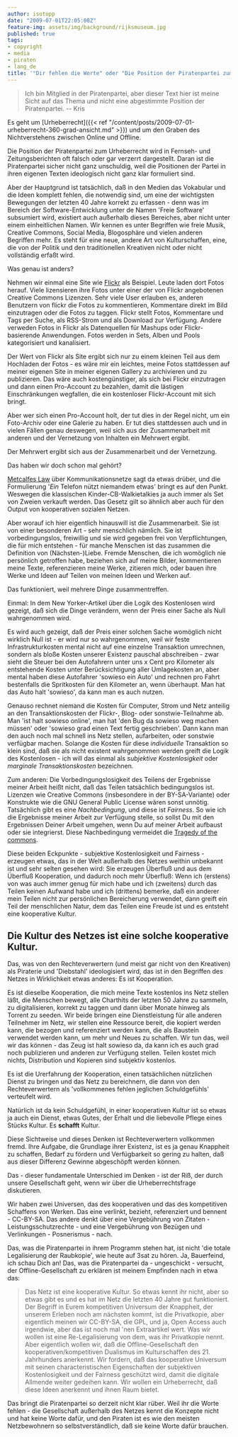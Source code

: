 ```yaml
---
author: isotopp
date: "2009-07-01T22:05:08Z"
feature-img: assets/img/background/rijksmuseum.jpg
published: true
tags:
- copyright
- media
- piraten
- lang_de
title: '"Dir fehlen die Worte" oder "Die Position der Piratenpartei zum Urheberrecht in einer Flatrategesellschaft"'
---
```

> Ich bin Mitglied in der Piratenpartei, aber dieser Text hier ist meine
> Sicht auf das Thema und nicht eine abgestimmte Position der Piratenpartei.
> -- Kris

Es geht um
[Urheberrecht]({{< ref "/content/posts/2009-07-01-urheberrecht-360-grad-ansicht.md" >}})
und um den Graben des Nichtverstehens zwischen Online und Offline.

Die Position der Piratenpartei zum Urheberrecht wird in Fernseh- und
Zeitungsberichten oft falsch oder gar verzerrt dargestellt. Daran ist die
Piratenpartei sicher nicht ganz unschuldig, weil die Positionen der Partei
in ihren eigenen Texten ideologisch nicht ganz klar formuliert sind.

Aber der Hauptgrund ist tatsächlich, daß in den Medien das Vokabular und die
Ideen komplett fehlen, die notwendig sind, um eine der wichtigsten
Bewegungen der letzten 40 Jahre korrekt zu erfassen - denn was im Bereich
der Software-Entwicklung unter de Namen 'Freie Software' subsumiert wird,
existiert auch außerhalb dieses Bereiches, aber nicht unter einem
einheitlichen Namen. Wir kennen es unter Begriffen wie freie Musik, Creative
Commons, Social Media, Blogosphäre und vielen anderen Begriffen mehr. Es
steht für eine neue, andere Art von Kulturschaffen, eine, die von der
Politik und den traditionellen Kreativen nicht oder nicht vollständig erfaßt
wird.

Was genau ist anders?

Nehmen wir einmal eine Site wie [Flickr](http://flickr.com) als Beispiel.
Leute laden dort Fotos herauf. Viele lizensieren ihre Fotos unter einer der
von Flickr angebotenen Creative Commons Lizenzen. Sehr viele User erlauben
es, anderen Benutzern von flickr die Fotos zu kommentieren, Kommentare
direkt im Bild einzutragen oder die Fotos zu taggen. Flickr stellt Fotos,
Kommentare und Tags per Suche, als RSS-Strom und als Download zur Verfügung.
Andere verweden Fotos in Flickr als Datenquellen für Mashups oder
Flickr-basierende Anwendungen. Fotos werden in Sets, Alben und Pools
kategorisiert und kanalisiert.

Der Wert von Flickr als Site ergibt sich nur zu einem kleinen Teil aus dem
Hochladen der Fotos - es wäre mir ein leichtes, meine Fotos stattdessen auf
meiner eigenen Site in meiner eigenen Gallery zu archivieren und zu
publizieren. Das wäre auch kostengünstiger, als sich bei Flickr einzutragen
und dann einen Pro-Account zu bezahlen, damit die lästigen Einschränkungen
wegfallen, die ein kostenloser Flickr-Account mit sich bringt.

Aber wer sich einen Pro-Account holt, der tut dies in der Regel nicht, um
ein Foto-Archiv oder eine Galerie zu haben. Er tut dies stattdessen auch und
in vielen Fällen genau deswegen, weil sich aus der Zusammenarbeit mit
anderen und der Vernetzung von Inhalten ein Mehrwert ergibt.

Der Mehrwert ergibt sich aus der Zusammenarbeit und der Vernetzung.

Das haben wir doch schon mal gehört?


[Metcalfes Law](http://en.wikipedia.org/wiki/Metcalfes_Law) über
Kommunikationsnetze sagt da etwas drüber, und die Formulierung '_Ein_
Telefon nützt niemandem etwas' bringt es auf den Punkt. Weswegen die
klassischen Kinder-CB-Walkietalkies ja auch immer als Set von Zweien
verkauft werden. Das Gesetz gilt so ähnlich aber auch für den Output von
kooperativen sozialen Netzen.

Aber worauf ich hier eigentlich hinauswill ist die Zusammenarbeit. Sie ist
von einer besonderen Art - sehr menschlich nämlich. Sie ist
vorbedingungslos, freiwillig und sie wird gegeben frei von Verpflichtungen,
die für mich entstehen - für manche Menschen ist das zusammen die Definition
von (Nächsten-)Liebe. Fremde Menschen, die ich womöglich nie persönlich
getroffen habe, beziehen sich auf meine Bilder, kommentieren meine Texte,
referenzieren meine Werke, zitieren mich, oder bauen ihre Werke und Ideen
auf Teilen von meinen Ideen und Werken auf.

Das funktioniert, weil mehrere Dinge zusammentreffen.

Einmal: In dem New Yorker-Artikel über die Logik des Kostenlosen wird
gezeigt, daß sich die Dinge verändern, wenn der Preis einer Sache als Null
wahrgenommen wird.

Es wird auch gezeigt, daß der Preis einer solchen Sache womöglich nicht
wirklich Null ist - er wird nur so wahrgenommen, weil wir feste
Infrastrukturkosten mental nicht auf eine einzelne Transaktion umrechnen,
sondern als bloße Kosten unserer Existenz pauschal abschreiben - zwar sieht
die Steuer bei den Autofahrern unter uns x Cent pro Kilometer als
entstehende Kosten unter Berücksichtigung aller Umlagekosten an, aber mental
haben diese Autofahrer 'sowieso ein Auto' und rechnen pro Fahrt bestenfalls
die Spritkosten für den Kilometer an, wenn überhaupt. Man hat das Auto halt
'sowieso', da kann man es auch nutzen.

Genauso rechnet niemand die Kosten für Computer, Strom und Netz anteilig an
den Transaktionskosten der Flickr-, Blog- oder sonstwie-Teilnahme ab. Man
'ist halt sowieso online', man hat 'den Bug da sowieso weg machen müssen'
oder 'sowieso grad einen Text fertig geschrieben'. Dann kann man den auch
noch mal schnell ins Netz stellen, aufarbeiten, oder sonstwie verfügbar
machen. Solange die Kosten für diese _individuelle_ Transaktion so klein
sind, daß sie als nicht existent wahrgenommen werden greift die Logik des
Kostenlosen - ich will das einmal als _subjektive Kostenlosigkeit_ oder
_marginale Transaktionskosten_ bezeichnen.

Zum anderen: Die Vorbedingungslosigkeit des Teilens der Ergebnisse meiner
Arbeit heißt nicht, daß das Teilen tatsächlich bedingungslos ist. Lizenzen
wie Creative Commons (insbesondere in der BY-SA-Variante) oder Konstrukte
wie die GNU General Public License wären sonst unnötig. Tatsächlich gibt es
eine _Nachbedingung_, und diese ist _Fairness_. So wie ich die Ergebnisse
meiner Arbeit zur Verfügung stelle, so sollst Du mit den Ergebnissen Deiner
Arbeit umgehen, wenn Du auf meiner Arbeit aufbaust oder sie integrierst.
Diese Nachbedingung vermeidet die 
[Tragedy of the commons](http://en.wikipedia.org/wiki/Tragedy_of_the_commons).

Diese beiden Eckpunkte - subjektive Kostenlosigkeit und Fairness - erzeugen
etwas, das in der Welt außerhalb des Netzes weithin unbekannt ist und sehr
selten gesehen wird: Sie erzeugen Überfluß und aus dem Überfluß Kooperation,
und dadurch noch mehr Überfluß: Wenn ich (erstens) von was auch immer genug
für mich habe und ich (zweitens) durch das Teilen keinen Aufwand habe und
ich (drittens) bemerke, daß ein anderer mein Teilen nicht zur persönlichen
Bereicherung verwendet, dann greift ein Teil der menschlichen Natur, dem das
Teilen eine Freude ist und es entsteht eine kooperative Kultur.

## Die Kultur des Netzes ist eine solche kooperative Kultur.

Das, was von den Rechteverwertern (und meist gar nicht von den Kreativen)
als Piraterie und 'Diebstahl' ideologisiert wird, das ist in den Begriffen
des Netzes in Wirklichkeit etwas anderes: Es ist Kooperation.

Es ist dieselbe Kooperation, die mich meine Texte kostenlos ins Netz stellen
läßt, die Menschen bewegt, alle Charthits der letzten 50 Jahre zu sammeln,
zu digitalisieren, korrekt zu taggen und dann über Monate hinweg als Torrent
zu seeden. Wir beide bringen eine Dienstleistung für alle anderen Teilnehmer
im Netz, wir stellen eine Ressource bereit, die kopiert werden kann, die
bezogen und referenziert werden kann, die als Baustein verwendet werden
kann, um mehr und Neues zu schaffen. Wir tun das, weil wir das können - das
Zeug ist halt sowieso da, da kann ich es auch grad noch publizieren und
anderen zur Verfügung stellen. Teilen kostet mich nichts, Distribution und
Kopieren sind subjektiv kostenlos.

Es ist die Urerfahrung der Kooperation, einen tatsächlichen nützlichen
Dienst zu bringen und das Netz zu bereichnern, die dann von den
Rechteverwertern als 'vollkommenes fehlen jeglichen Schuldgefühls'
verteufelt wird.

Natürlich ist da kein Schuldgefühl, in einer kooperativen Kultur ist so
etwas ja auch ein Dienst, etwas Gutes, der Erhalt und die liebevolle Pflege
eines Stücks Kultur. Es **schafft** Kultur.

Diese Sichtweise und dieses Denken ist Rechteverwertern vollkommen fremd.
Ihre Aufgabe, die Grundlage ihrer Existenz, ist es ja genau Knappheit zu
schaffen, Bedarf zu fördern und Verfügbarkeit so gering zu halten, daß aus
dieser Differenz Gewinne abgeschöpft werden können.

Das - dieser fundamentale Unterschied im Denken - ist der Riß, der durch
unsere Gesellschaft geht, wenn wir über die Urheberrechtsfrage diskutieren.

Wir haben zwei Universen, das des kooperativen und das des kompetitiven
Schaffens von Werken. Das eine verlinkt, bezieht, referenziert und bennent -
CC-BY-SA. Das andere denkt über eine Vergebührung von Zitaten -
Leistungsschutzrechte - und eine Vergebührung von Bezügen und Verlinkungen -
Posnerismus - nach.

Das, was die Piratenpartei in ihrem Programm stehen hat, ist nicht 'die
totale Legalisierung der Raubkopie', wie heute auf 3sat zu hören. Ja,
Bauerfeind, ich schau Dich an! Das, was die Piratenpartei da - ungeschickt -
versucht, der Offline-Gesellschaft zu erklären ist meinem Empfinden nach in
etwa das:

> Das Netz ist eine kooperative Kultur. So etwas kennt ihr nicht, aber so
> etwas gibt es und es hat im Netz die letzten 40 Jahre gut funktioniert.
> Der Begriff in Eurem kompetitiven Universum der Knappheit, der unserem
> Erleben noch am nächsten kommt, ist die Privatkopie, aber eigentlich
> meinen wir CC-BY-SA, die GPL, und ja, Open Access auch irgendwie, aber das
> ist noch mal 'nen Extraartikel wert. Was wir wollen ist eine
> Re-Legalisierung von dem, was ihr Privatkopie nennt. Aber eigentlich
> wollen wir, daß die Offline-Gesellschaft den kooperativen/kompetitiven
> Dualismus im Kulturschaffen des 21. Jahrhunders anerkennt. Wir fordern,
> daß das kooperative Universum mit seinen characteristischen Eigenschaften
> der subjektiven Kostenlosigkeit und der Fairness geschützt wird, damit die
> digitale Allmende weiter gedeihen kann. Wir wollen ein Urheberrecht, daß
> diese Ideen anerkennt und ihnen Raum bietet.

 Das bringt die Piratenpartei so derzeit nicht klar rüber. Weil ihr die
Worte fehlen - die Gesellschaft außerhalb des Netzes kennt die Konzepte
nicht und hat keine Worte dafür, und den Piraten ist es wie den meisten
Netzbewohnern so selbstverständlich, daß sie keine Worte dafür brauchen.

